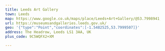 ```yaml
---
title: Leeds Art Gallery
town: Leeds
map: https://www.google.co.uk/maps/place/Leeds+Art+Gallery/@53.7998941,-1.5502397,17z/data=!3m1!4b1!4m5!3m4!1s0x48795c1bb9406685:0x96ae1a2aa5b64428!8m2!3d53.799891!4d-1.548051
url: https://museumsandgalleries.leeds.gov.uk/
geo: '{"type":"Point","coordinates":[-1.5482525,53.7999507]}'
address: The Headrow, Leeds LS1 3AA, UK
plus_code: 9C5WQFX2+XM

---
```


